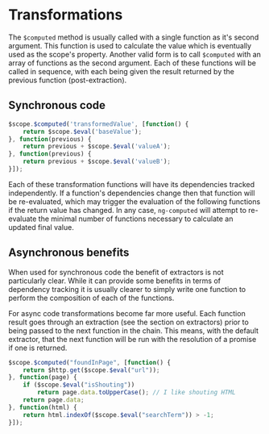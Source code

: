 # Transformations

The `$computed` method is usually called with a single function as
it's second argument. This function is used to calculate the value
which is eventually used as the scope's property. Another valid form
is to call `$computed` with an array of functions as the second
argument. Each of these functions will be called in sequence, with
each being given the result returned by the previous function
(post-extraction).

## Synchronous code

```javascript
$scope.$computed('transformedValue', [function() {
    return $scope.$eval('baseValue');
}, function(previous) {
    return previous + $scope.$eval('valueA');
}, function(previous) {
    return previous + $scope.$eval('valueB');
}]);
```

Each of these transformation functions will have its dependencies
tracked independently. If a function's dependencies change then that
function will be re-evaluated, which may trigger the evaluation of the
following functions if the return value has changed. In any case,
`ng-computed` will attempt to re-evaluate the minimal number of
functions necessary to calculate an updated final value.

## Asynchronous benefits

When used for synchronous code the benefit of extractors is not
particularly clear. While it can provide some benefits in terms of
dependency tracking it is usually clearer to simply write one function
to perform the composition of each of the functions.

For async code transformations become far more useful. Each function
result goes through an extraction (see the section on extractors)
prior to being passed to the next function in the chain. This means,
with the default extractor, that the next function will be run with
the resolution of a promise if one is returned.

```javascript
$scope.$computed("foundInPage", [function() {
    return $http.get($scope.$eval("url"));
}, function(page) {
    if ($scope.$eval("isShouting"))
        return page.data.toUpperCase(); // I like shouting HTML
    return page.data;
}, function(html) {
    return html.indexOf($scope.$eval("searchTerm")) > -1;
}]);
```
